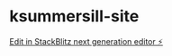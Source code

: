 # ksummersill-site

[Edit in StackBlitz next generation editor ⚡️](https://stackblitz.com/~/github.com/ksummersill2/ksummersill-site)